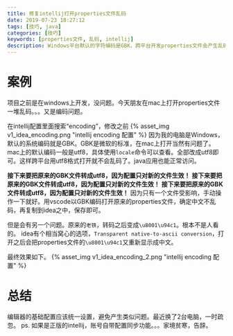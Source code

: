 ```yaml
---
title: 修复intellij打开properties文件乱码
date: 2019-07-23 18:27:12
tags: [技巧, java]
categories: [技巧]
keywords: [properties文件, 乱码, intellij]
description: Windows平台默认的字符编码是GBK，跨平台开发properties文件会产生乱码问题。
---
```


# 案例

项目之前是在windows上开发，没问题。今天朋友在mac上打开properties文件一堆乱码。。。又是编码问题。

在intellij配置里面搜索“encoding”，修改之前
{% asset_img v1_idea_encoding.png "intellij encoding 配置" %}
因为我的电脑是Windows，默认的系统编码就是GBK。GBK是微软的标准，在mac上打开当然有问题了。mac上的默认编码一般是utf8，具体使用`locale`命令可以查看。全部改成utf8即可。这样跨平台用utf8格式打开就不会乱码了。java应用也能正常访问。

**接下来要把原来的GBK文件转成utf8，因为配置只对新的文件生效！**
**接下来要把原来的GBK文件转成utf8，因为配置只对新的文件生效！**
**接下来要把原来的GBK文件转成utf8，因为配置只对新的文件生效！**
因为只有一个文件受影响，手动操作一下就好。用vscode以GBK编码打开原来的properties文件，确定中文不乱码，再复制到idea之中，保存即可。

但是会有另一个问题。原来的`老铁`，转码之后变成`\u8001\u94c1`。根本不是人看的。
idea有个相当窝心的选项，`Transparent native-to-ascii conversion`，打开之后会把properties文件的`\u8001\u94c1`又重新显示成中文。

最终效果如下。
{% asset_img v1_idea_encoding_2.png "intellij encoding 配置" %}

# 总结

编辑器的基础配置应该统一设置，避免产生类似问题。最近换了2台电脑，一时疏忽。
ps. 如果是正版的intellij，账号自带配置同步功能。。。家境贫寒，告辞。
